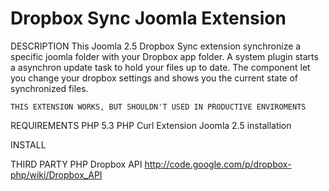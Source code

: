 Dropbox Sync Joomla Extension
=============================
DESCRIPTION
    This Joomla 2.5 Dropbox Sync extension synchronize a specific joomla
    folder with your Dropbox app folder. A system plugin starts a asynchron
    update task to hold your files up to date. The component let you change
    your dropbox settings and shows you the current state of synchronized files.

    THIS EXTENSION WORKS, BUT SHOULDN'T USED IN PRODUCTIVE ENVIROMENTS

REQUIREMENTS
    PHP 5.3
    PHP Curl Extension
    Joomla 2.5 installation

INSTALL

THIRD PARTY
    PHP Dropbox API http://code.google.com/p/dropbox-php/wiki/Dropbox_API


